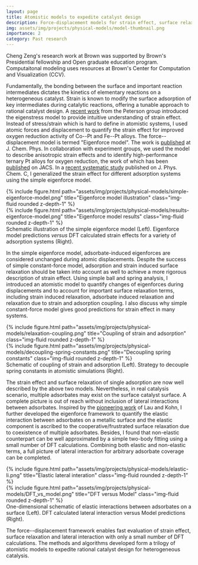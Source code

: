 ```yaml
---
layout: page
title: Atomistic models to expedite catalyst design
description: Force-displacement models for strain effect, surface relaxation and lateral interaction
img: assets/img/projects/physical-models/model-thumbnail.png
importance: 2
category: Past research
---
```


Cheng Zeng's research work at Brown was supported by Brown's Presidential fellowship and Open graduate education program.
Computaitonal modeling uses resources at Brown's Center for Computation and Visualization (CCV).

Fundamentally, the bonding between the surface and important reaction intermediates dictates the kinetics of elementary reactions on a heterogeneous catalyst.
Strain is known to modify the surface adsorption of key intermediates during catalytic reactions, offering a tunable approach to rational catalyst design.
A [recent work](https://www.nature.com/articles/s41929-018-0054-0) from the Peterson group introduced the eigenstress model to provide intuitive  understanding of strain effect.
Instead of stress/strain which is hard to define in atomistic systems, I used atomic forces and displacement to quantify the strain effect for improved oxygen reduction activity of Co--Pt and Fe--Pt alloys. The force--displacement model is termed "Eigenforce model". The work is [published](https://pubs.aip.org/aip/jcp/article-abstract/150/4/041704/1023696/Face-centered-tetragonal-FCT-Fe-and-Co-alloys-of?redirectedFrom=fulltext) at J. Chem. Phys. In collaboration with experiment groups, we used the model to describe anisotropic strain effects and to identify high-performance ternary Pt alloys for oxygen reduction, the work of which has been [published](https://pubs.acs.org/doi/abs/10.1021/jacs.0c08962) on JACS. In a [recent systematic study](https://pubs.acs.org/doi/abs/10.1021/acs.jpcc.2c07246) published on J. Phys. Chem. C, I generalized the strain effect for different adsorption systems using the simple eigenforce model.

<div class="row justify-content-sm-center">
    <div class="col-sm-6 mt-3 mt-md-0">
        {% include figure.html path="assets/img/projects/physical-models/simple-eigenforce-model.png" title="Eigenforce model illustration" class="img-fluid rounded z-depth-1" %}
    </div>
    <div class="col-sm-5 mt-3 mt-md-0" style="top:0px">
        {% include figure.html path="assets/img/projects/physical-models/results-eigenforce-model.png" title="Eigenforce model results" class="img-fluid rounded z-depth-1" %}
    </div>
</div>
<div class="caption">
    Schematic illustration of the simple eigenforce model (Left). Eigenforce model predictions <i>versus</i> DFT calculated strain effects for a variety of adsorption systems (Right).
</div>

In the simple eigenforce model, adsorbate-induced eigenforces are considered unchanged during atomic displacements. Despite the success of simple constant-force model, adsorption and strain induced surface relaxation should be taken into account as well to achieve a more rigorous description of strain effect. Using simple ball and spring analysis, I introduced an atomistic model to quantify changes of eigenforces during displacements and to account for important surface relaxation terms, including strain induced relaxation, adsorbate induced relaxation and relaxation due to strain and adsorption coupling.
I also discuss why simple constant-force model gives good predictions for strain effect in many systems.

<div class="row justify-content-sm-center">
    <div class="col-sm-6 mt-3 mt-md-0">
        {% include figure.html path="assets/img/projects/physical-models/relaxation-coupling.png" title="Coupling of strain and adsorption" class="img-fluid rounded z-depth-1" %}
    </div>
    <div class="col-sm-6 mt-3 mt-md-0">
        {% include figure.html path="assets/img/projects/physical-models/decoupling-spring-constants.png" title="Decoupling spring constants" class="img-fluid rounded z-depth-1" %}
    </div>
</div>
<div class="caption">
    Schematic of coupling of strain and adsorption (Left). Strategy to decouple spring constants in atomistic simulations (Right).
</div>

The strain effect and surface relaxation of single adsorption are now well described by the above two models. Nevertheless, in real catalysis scenario, multiple adsorbates may exist on the surface catalyst surface. A complete picture is out of reach without inclusion of lateral interactions between adsorbates.
Inspired by the [pioneering work](https://www.sciencedirect.com/science/article/pii/0039602877904691) of Lau and Kohn, I further developed the eigenforce framework to quantify the elastic interaction between adsorbates on a metallic surface and the elastic component is ascribed to the cooperative/frustrated surface relaxation due to coexistence of multiple adsorbates. Besides, I found that non-elastic counterpart can be well approximated by a simple two-body fitting using a small number of DFT calculations. Combining both elastic and non-elastic terms, a full picture of lateral interaction for arbitrary adsorbate coverage can be completed.

<div class="row justify-content-sm-center">
    <div class="col-sm-5 mt-3 mt-md-0">
        {% include figure.html path="assets/img/projects/physical-models/elastic-li.png" title="Elastic lateral interation" class="img-fluid rounded z-depth-1" %}
    </div>
    <div class="col-sm-6 mt-3 mt-md-0">
        {% include figure.html path="assets/img/projects/physical-models/DFT_vs_model.png" title="DFT versus Model" class="img-fluid rounded z-depth-1" %}
    </div>
</div>
<div class="caption">
    One-dimensional schematic of elastic interactions between adsorbates on a surface (Left). DFT calculated lateral interaction versus Model predictions (Right).
</div>

The force--displacement framework enables fast evaluation of strain effect, surface relaxation and lateral interaction with only a small number of DFT calculations. The methods and algorithms developed form a trilogy of atomistic models to expedite rational catalyst design for heterogeneous catalysis.